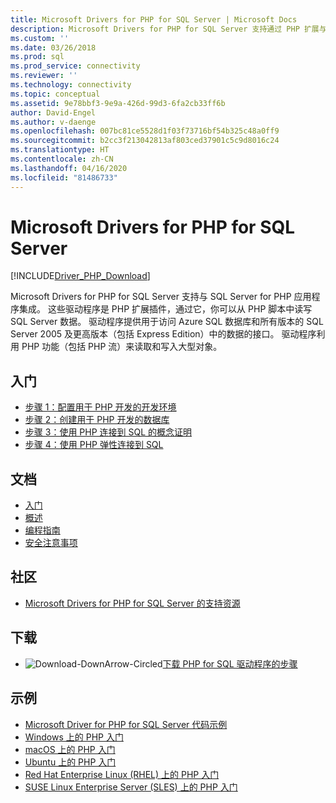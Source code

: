 ```yaml
---
title: Microsoft Drivers for PHP for SQL Server | Microsoft Docs
description: Microsoft Drivers for PHP for SQL Server 支持通过 PHP 扩展与 SQL Server for PHP 应用程序集成。
ms.custom: ''
ms.date: 03/26/2018
ms.prod: sql
ms.prod_service: connectivity
ms.reviewer: ''
ms.technology: connectivity
ms.topic: conceptual
ms.assetid: 9e78bbf3-9e9a-426d-99d3-6fa2cb33ff6b
author: David-Engel
ms.author: v-daenge
ms.openlocfilehash: 007bc81ce5528d1f03f73716bf54b325c48a0ff9
ms.sourcegitcommit: b2cc3f213042813af803ced37901c5c9d8016c24
ms.translationtype: HT
ms.contentlocale: zh-CN
ms.lasthandoff: 04/16/2020
ms.locfileid: "81486733"
---
```

# <a name="microsoft-drivers-for-php-for-sql-server"></a>Microsoft Drivers for PHP for SQL Server

[!INCLUDE[Driver_PHP_Download](../../includes/driver_php_download.md)]

Microsoft Drivers for PHP for SQL Server 支持与 SQL Server for PHP 应用程序集成。 这些驱动程序是 PHP 扩展插件，通过它，你可以从 PHP 脚本中读写 SQL Server 数据。 驱动程序提供用于访问 Azure SQL 数据库和所有版本的 SQL Server 2005 及更高版本（包括 Express Edition）中的数据的接口。 驱动程序利用 PHP 功能（包括 PHP 流）来读取和写入大型对象。  
  
## <a name="getting-started"></a>入门  
* [步骤 1：配置用于 PHP 开发的开发环境](step-1-configure-development-environment-for-php-development.md)  
* [步骤 2：创建用于 PHP 开发的数据库](step-2-create-a-sql-database-for-php-development.md)  
* [步骤 3：使用 PHP 连接到 SQL 的概念证明](step-3-proof-of-concept-connecting-to-sql-using-php.md)  
* [步骤 4：使用 PHP 弹性连接到 SQL](step-4-connect-resiliently-to-sql-with-php.md)  
  
## <a name="documentation"></a>文档  
* [入门](getting-started-with-the-php-sql-driver.md)
* [概述](overview-of-the-php-sql-driver.md)
* [编程指南](programming-guide-for-php-sql-driver.md) 
* [安全注意事项](security-considerations-for-php-sql-driver.md)
  
## <a name="community"></a>社区  
* [Microsoft Drivers for PHP for SQL Server 的支持资源](support-resources-for-the-php-sql-driver.md)
  
## <a name="download"></a>下载  
* ![Download-DownArrow-Circled](../../ssms/media/download-icon.png)[下载 PHP for SQL 驱动程序的步骤](download-drivers-php-sql-server.md)
  
## <a name="samples"></a>示例  
* [Microsoft Driver for PHP for SQL Server 代码示例](code-samples-for-php-sql-driver.md)
* [Windows 上的 PHP 入门](https://www.microsoft.com/sql-server/developer-get-started/php/windows/)
* [macOS 上的 PHP 入门](https://www.microsoft.com/sql-server/developer-get-started/php/mac/)
* [Ubuntu 上的 PHP 入门](https://www.microsoft.com/sql-server/developer-get-started/php/ubuntu/)
* [Red Hat Enterprise Linux (RHEL) 上的 PHP 入门](https://www.microsoft.com/sql-server/developer-get-started/php/rhel/)
* [SUSE Linux Enterprise Server (SLES) 上的 PHP 入门](https://www.microsoft.com/sql-server/developer-get-started/php/sles/)
